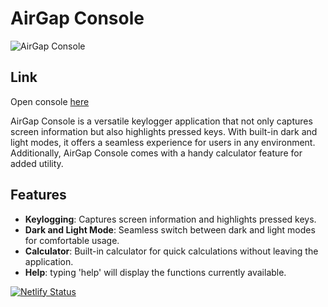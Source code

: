 # AirGap Console

![AirGap Console](https://i.imgur.com/VFJAMCL.png)

## Link

Open console [here](https://airgapconsole.netlify.app)

AirGap Console is a versatile keylogger application that not only captures screen information but also highlights pressed keys. With built-in dark and light modes, it offers a seamless experience for users in any environment. Additionally, AirGap Console comes with a handy calculator feature for added utility.

## Features

- **Keylogging**: Captures screen information and highlights pressed keys.
- **Dark and Light Mode**: Seamless switch between dark and light modes for comfortable usage.
- **Calculator**: Built-in calculator for quick calculations without leaving the application.
- **Help**: typing 'help' will display the functions currently available.

[![Netlify Status](https://api.netlify.com/api/v1/badges/bd7bd613-d7c9-48b7-9891-c5baba20db9c/deploy-status)](https://app.netlify.com/sites/airgapconsole/deploys)